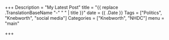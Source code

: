 +++
Description = "My Latest Post"
title = "{{ replace .TranslationBaseName "-" " " | title }}"
date = {{ .Date }} 
Tags = ["Politics", "Knebworth", "social media"]
Categories = ["Knebworth", "NHDC"]
menu = "main"

+++
